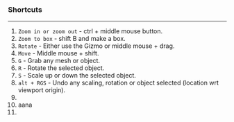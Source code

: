 ### Shortcuts

---

1. `Zoom in or zoom out` - ctrl + middle mouse button.
2. `Zoom to box` - shift B and make a box.
3. `Rotate` - Either use the Gizmo or middle mouse + drag.
4. `Move` - Middle mouse + shift.
5. `G` - Grab any mesh or object.
6. `R` - Rotate the selected object.
7. `S` - Scale up or down the selected object.
8. `alt + RGS` - Undo any scaling, rotation or object selected (location wrt viewport origin).
9. 
10. aana
11. 

